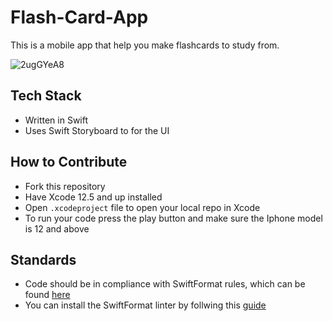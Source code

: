 # Flash-Card-App
This is a mobile app that help you make flashcards to study from.

![2ugGYeA8](https://user-images.githubusercontent.com/40745961/113486283-c9e90a00-9466-11eb-8a40-61a123131a6e.gif)

## Tech Stack
- Written in Swift
- Uses Swift Storyboard to for the UI

## How to Contribute
- Fork this repository
- Have Xcode 12.5 and up installed
- Open ```.xcodeproject``` file to open your local repo in Xcode
- To run your code press the play button and make sure the Iphone model is 12 and above

## Standards
- Code should be in compliance with SwiftFormat rules, which can be found [here](https://github.com/nicklockwood/SwiftFormat/blob/master/Rules.md)
- You can install the SwiftFormat linter by follwing this [guide](https://github.com/nicklockwood/SwiftFormat#how-do-i-install-it)
